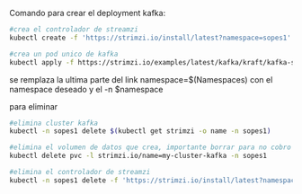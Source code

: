 Comando para crear el deployment kafka:

```bash
#crea el controlador de streamzi
kubectl create -f 'https://strimzi.io/install/latest?namespace=sopes1' -n sopes1

#crea un pod unico de kafka 
kubectl apply -f https://strimzi.io/examples/latest/kafka/kraft/kafka-single-node.yaml -n sopes1
```

se remplaza la ultima parte del link namespace=$(Namespaces) 
con el namespace deseado y el -n $namespace

para eliminar

```bash
#elimina cluster kafka
kubectl -n sopes1 delete $(kubectl get strimzi -o name -n sopes1)

#elimina el volumen de datos que crea, importante borrar para no cobro
kubectl delete pvc -l strimzi.io/name=my-cluster-kafka -n sopes1

#elimina el controlador de streamzi
kubectl -n sopes1 delete -f 'https://strimzi.io/install/latest?namespace=sopes1'
```
